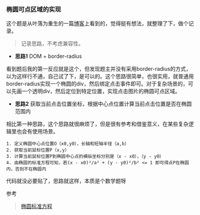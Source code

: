 ### 椭圆可点区域的实现

这个题是从叶落为重生的一篇[博客](http://www.cnblogs.com/hongru/p/3187934.html)上看到的，觉得挺有想法，就整理了下，做个记录。

> 记录思路，不考虑兼容性。

* **思路1** DOM + border-radius

看到题后我的第一反应就是这个，但发现题主并没有采用border-radius的方式，以为这样行不通，自己试了下，是可以的。这个思路很简单，也很实用，就普通用border-radius实现一个椭圆的div，然后绑定点击事件即可。对于复杂场景的，可以先画一个透明div，然后定位到特定位置，实现点击图片的椭圆可点区域。

* **思路2** 获取当前点击位置坐标，根据中心点位置计算当前点击位置是否在椭圆范围内

相比第一种思路，这个思路就很麻烦了，但是很有参考和借鉴意义，在某些复杂逻辑里也会有使用场景。

	1. 定义椭圆中心点位置O（x0,y0），长轴和短轴半径（a,b）
	2. 获取当前鼠标位置P（x,y）
	3. 计算当前鼠标位置P到椭圆中心点的横纵坐标分别是（x - x0），（y - y0）
	4. 由椭圆的标准方程可知，若(x - x0)²/a² + (y - y0)²/b² <= 1 即可得点P在椭圆内，否则不在椭圆内
	
代码就没必要贴了，思路就这样，本质是个数学题呀

参考

> [椭圆标准方程](https://baike.baidu.com/item/%E6%A4%AD%E5%9C%86%E7%9A%84%E6%A0%87%E5%87%86%E6%96%B9%E7%A8%8B)
	
